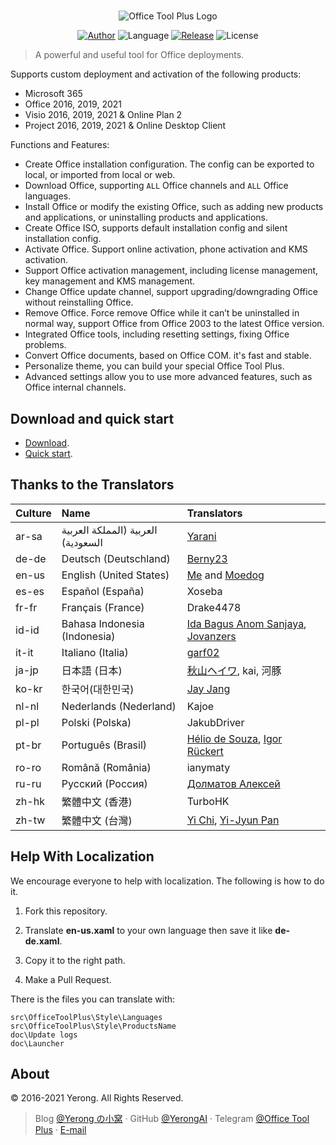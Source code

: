 #

<p align="center">
<img alt="Office Tool Plus Logo" src="https://otp.landian.vip/static/images/logo.png"/>
</p>

<p align="center">
<a href="https://www.coolhub.top/" target="_blank"><img alt="Author" src="https://img.shields.io/badge/Author-Yerong-blue?style=flat-square"/></a>
<img alt="Language" src="https://img.shields.io/badge/Language-C%23-green?style=flat-square"/>
<a href="https://otp.landian.vip/" target="_blank"><img alt="Release" src="https://img.shields.io/github/v/release/YerongAI/Office-Tool?style=flat-square"/></a>
<img alt="License" src="https://img.shields.io/github/license/YerongAI/Office-Tool?style=flat-square"/>
</p>

> A powerful and useful tool for Office deployments.

Supports custom deployment and activation of the following products:

- Microsoft 365
- Office 2016, 2019, 2021
- Visio 2016, 2019, 2021 & Online Plan 2
- Project 2016, 2019, 2021 & Online Desktop Client

Functions and Features:

- Create Office installation configuration. The config can be exported to local, or imported from local or web.
- Download Office, supporting `ALL` Office channels and `ALL` Office languages.
- Install Office or modify the existing Office, such as adding new products and applications, or uninstalling products and applications.
- Create Office ISO, supports default installation config and silent installation config.
- Activate Office. Support online activation, phone activation and KMS activation.
- Support Office activation management, including license management, key management and KMS management.
- Change Office update channel, support upgrading/downgrading Office without reinstalling Office.
- Remove Office. Force remove Office while it can’t be uninstalled in normal way, support Office from Office 2003 to the latest Office version.
- Integrated Office tools, including resetting settings, fixing Office problems.
- Convert Office documents, based on Office COM. it's fast and stable.
- Personalize theme, you can build your special Office Tool Plus.
- Advanced settings allow you to use more advanced features, such as Office internal channels.

## Download and quick start

- [Download](https://help.coolhub.top/start/download.html).
- [Quick start](https://help.coolhub.top/).

## Thanks to the Translators

| Culture | Name | Translators |
| :-- | :-- | :-- |
| ar-sa | العربية (المملكة العربية السعودية) | [Yarani](https://github.com/Yarani) |
| de-de | Deutsch (Deutschland) | [Berny23](https://steamcommunity.com/id/Berny23) |
| en-us | English (United States) | [Me](https://github.com/YerongAI) and [Moedog](https://prprpr.love) |
| es-es | Español (España) | Xoseba |
| fr-fr | Français (France) | Drake4478 |
| id-id | Bahasa Indonesia (Indonesia) | [Ida Bagus Anom Sanjaya](https://fb.me/Anom.Sanjaya17), [Jovanzers](https://github.com/jovanzers) |
| it-it | Italiano (Italia) | [garf02](https://github.com/garf02) |
| ja-jp | 日本語 (日本) | [秋山ヘイワ](https://github.com/akio1321), kai, 河豚 |
| ko-kr | 한국어(대한민국) | [Jay Jang](http://www.yaeyaya.com) |
| nl-nl | Nederlands (Nederland) | Kajoe |
| pl-pl | Polski (Polska) | JakubDriver |
| pt-br | Português (Brasil) | [Hélio de Souza](https://tinyurl.com/hdstec), [Igor Rückert](https://github.com/igorruckert) |
| ro-ro | Română (România) | ianymaty |
| ru-ru | Русский (Россия) | [Долматов Алексей](https://github.com/iDolmatov) |
| zh-hk | 繁體中文 (香港) | TurboHK |
| zh-tw | 繁體中文 (台灣) | [Yi Chi](https://www.cotpear.com), [Yi-Jyun Pan](https://github.com/pan93412) |

## Help With Localization

We encourage everyone to help with localization. The following is how to do it.

1. Fork this repository.

2. Translate **en-us.xaml** to your own language then save it like **de-de.xaml**.

3. Copy it to the right path.

4. Make a Pull Request.

There is the files you can translate with:

``` batch
src\OfficeToolPlus\Style\Languages
src\OfficeToolPlus\Style\ProductsName
doc\Update logs
doc\Launcher
```

## About 

© 2016-2021 Yerong. All Rights Reserved.

> Blog [@Yerong の小窝](https://www.coolhub.top/) · GitHub [@YerongAI](https://github.com/YerongAI) · Telegram [@Office Tool Plus](https://t.me/otp_channel) · [E-mail](mailto:yerong@coolhub.top)
